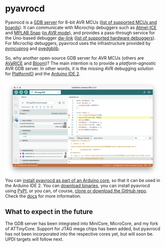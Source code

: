 #  pyavrocd

Pyavrocd is a [GDB server](https://sourceware.org/gdb/current/onlinedocs/gdb.html/Server.html) for 8-bit AVR MCUs ([list of supported MCUs and boards](https://felias-fogg.github.io/pyavrocd/supported-mcus-and-boards/)). It can communicate with Microchip debuggers such as [Atmel-ICE](https://www.microchip.com/en-us/development-tool/atatmel-ice) and [MPLAB Snap](https://www.microchip.com/en-us/development-tool/pg164100) ([in AVR mode](#switching-to-avr-mode)), and provides a pass-through service for the Uno-based debugger [dw-link](https://github.com/felias-fogg/dw-link) ([list of supported hardware debuggers]()). For Microchip debuggers, pyavrocd uses the infrastructure provided by [pymcuprog](https://github.com/microchip-pic-avr-tools/pymcuprog) and [pyedgblib](https://github.com/microchip-pic-avr-tools/pyedbglib).

So, why another open-source GDB server for AVR MCUs (others are [AVaRICE](https://github.com/avrdudes/avarice) and [Bloom](https://bloom.oscillate.io))? The main intention is to provide a *platform-agnostic* AVR GDB server. In other words, it is the missing AVR debugging solution for [PlatformIO](https://platformio.org) and the [Arduino IDE 2](https://www.arduino.cc/en/software/).

![ide2-6](https://raw.githubusercontent.com/felias-fogg/pyavrocd/refs/heads/main/docs/pics/ide2-6.png)You can [install pyavrocd as part of an Arduino core](https://felias-fogg.github.io/pyavrocd/INSTALL/#arduino-ide-2), so that it can be used in the Arduino IDE 2. You can [download binaries](https://felias-fogg.github.io/pyavrocd/INSTALL/#downloading-binaries), you can install pyavrocd using [PyPI](https://felias-fogg.github.io/pyavrocd/INSTALL/#pypi), or you can, of course, [clone or download the GitHub repo](https://felias-fogg.github.io/pyavrocd/INSTALL/#github). Check the [docs](https://felias-fogg.github.io/pyavrocd/index.html) for more information.


## What to expect in the future

The GDB server has been integrated into MiniCore, MicroCore, and my fork of ATTinyCore. Support for JTAG mega chips has been added, but pyavrocd has not been incorporated into the respective cores yet, but will soon be. UPDI targets will follow next.

